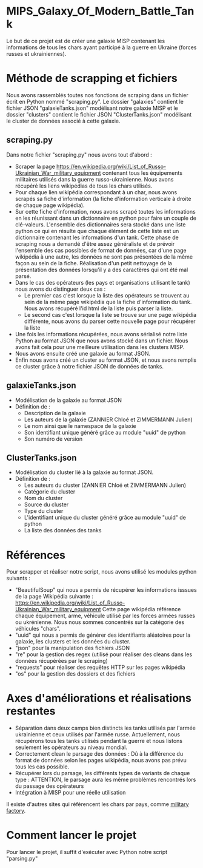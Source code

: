 # MIPS_Galaxy_Of_Modern_Battle_Tank

Le but de ce projet est de créer une galaxie MISP contenant les informations de tous les chars ayant participé à la guerre en Ukraine (forces russes et ukrainiennes).

# Méthode de scrapping et fichiers
Nous avons rassemblés toutes nos fonctions de scraping dans un fichier écrit en Python nommé "scraping.py".
Le dossier "galaxies" contient le fichier JSON "galaxieTanks.json" modélisant notre galaxie MISP et le dossier "clusters" contient le fichier JSON "ClusterTanks.json" modélisant le cluster de données associé à cette galaxie.

## scraping.py
Dans notre fichier "scraping.py" nous avons tout d'abord : 
- Scraper la page https://en.wikipedia.org/wiki/List_of_Russo-Ukrainian_War_military_equipment contenant tous les équipements militaires utilisés dans la guerre russo-ukrainienne. Nous avons récupéré les liens wikipédias de tous les chars utilisés.
- Pour chaque lien wikipédia correspondant à un char, nous avons scrapés sa fiche d'information (la fiche d'information verticale à droite de chaque page wikipédia).
- Sur cette fiche d'information, nous avons scrapé toutes les informations en les réunissant dans un dictionnaire en python pour faire un couple de clé-valeurs.
	L'ensemble des dictionnaires sera stocké dans une liste python ce qui en résulte que chaque élément de cette liste est un dictionnaire contenant les informations d'un tank.
  Cette phase de scraping nous a demandé d'être assez généraliste et de prévoir l'ensemble des cas possibles de format de données, car d'une page wikipédia à une autre, les données ne sont pas présentées de la même façon au sein de la fiche.
  Réalisation d'un petit nettoyage de la présentation des données lorsqu'il y a des caractères qui ont été mal parsé.
- Dans le cas des opérateurs (les pays et organisations utilisant le tank) nous avons du distinguer deux cas :
	- Le premier cas c'est lorsque la liste des opérateurs se trouvent au sein de la même page wikipédia que la fiche d'information du tank. Nous avons récupéré l'id html de la liste puis parser la liste.
  - Le second cas c'est lorsque la liste se trouve sur une page wikipédia différente, nous avons du parser cette nouvelle page pour récupérer la liste
- Une fois les informations récupérées, nous avons sérialisé notre liste Python au format JSON que nous avons stocké dans un fichier. Nous avons fait cela pour une meilleure utilisation dans les clusters MISP.
- Nous avons ensuite créé une galaxie au format JSON.
- Enfin nous avons créé un cluster au format JSON, et nous avons remplis ce cluster grâce à notre fichier JSON de données de tanks.

## galaxieTanks.json
- Modélisation de la galaxie au format JSON
- Définition de :
	- Description de la galaxie
	- Les auteurs de la galaxie (ZANNIER Chloé et ZIMMERMANN Julien)
	- Le nom ainsi que le namespace de la galaxie
	- Son identifiant unique généré grâce au module "uuid" de python
	- Son numéro de version
  
## ClusterTanks.json
- Modélisation du cluster lié à la galaxie au format JSON.
- Définition de : 
	- Les auteurs du cluster (ZANNIER Chloé et ZIMMERMANN Julien)
  - Catégorie du cluster
  - Nom du cluster
  - Source du cluster
  - Type du cluster
  - L'identifiant unique du cluster généré grâce au module "uuid" de python
  - La liste des données des tanks

# Références
Pour scrapper et réaliser notre script, nous avons utilisé les modules python suivants :
- "BeautifulSoup" qui nous a permis de récupérer les informations isssues de la page Wikipédia suivante : https://en.wikipedia.org/wiki/List_of_Russo-Ukrainian_War_military_equipment
	Cette page wikipédia référence chaque équipement, arme, véhicule utilisé par les forces armées russes ou ukrénienne. Nous nous sommes concentrés sur la catégorie des véhicules "chars".
- "uuid" qui nous a permis de générer des identifiants aléatoires pour la galaxie, les clusters et les données du cluster.
- "json" pour la manipulation des fichiers JSON
- "re" pour la gestion des regex (utilisé pour réaliser des cleans dans les données récupérées par le scraping)
- "requests" pour réaliser des requêtes HTTP sur les pages wikipédia
- "os" pour la gestion des dossiers et des fichiers

# Axes d'améliorations et réalisations restantes
 - Séparation dans deux camps bien distincts les tanks utilisés par l'armée ukrainienne et ceux utilisés par l'armée russe.
 	Actuellement, nous récupérons tous les tanks utilisés pendant la guerre et nous listons seulement les opérateurs au niveau mondial.
- Correctement clean le parsage des données : Dû à la différence du format de données selon les pages wikipédia, nous avons pas prévu tous les cas possible.
- Récupérer lors du parsage, les différents types de variants de chaque type : ATTENTION, le parsage aura les même problèmes rencontrés lors du passage des opérateurs
- Intégration à MISP pour une réelle utilisation
 
 

Il existe d'autres sites qui référencent les chars par pays, comme [military factory](https://www.militaryfactory.com/).

# Comment lancer le projet

Pour lancer le projet, il suffit d'exécuter avec Python notre script "parsing.py"
